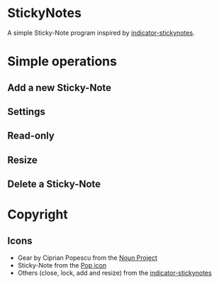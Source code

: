 # StickyNotes
A simple Sticky-Note program inspired by [indicator-stickynotes](https://launchpad.net/indicator-stickynotes).

# Simple operations
## Add a new Sticky-Note

## Settings

## Read-only

## Resize

## Delete a Sticky-Note

# Copyright
## Icons
* Gear by Ciprian Popescu from the [Noun Project](https://thenounproject.com/)
* Sticky-Note from the [Pop icon](https://github.com/pop-os/icon-theme)
* Others (close, lock, add and resize) from the [indicator-stickynotes](https://launchpad.net/indicator-stickynotes)

